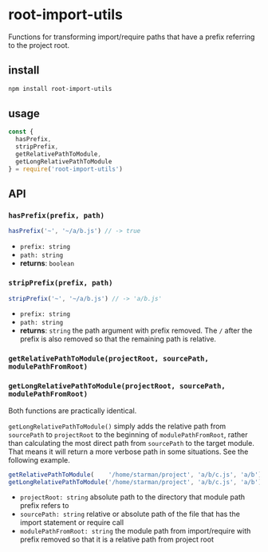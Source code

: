 # root-import-utils

Functions for transforming import/require paths that have a prefix referring to the project root.

## install

```sh
npm install root-import-utils
```

## usage

```js
const {
  hasPrefix,
  stripPrefix,
  getRelativePathToModule,
  getLongRelativePathToModule
} = require('root-import-utils')
```

## API

### `hasPrefix(prefix, path)`

```js
hasPrefix('~', '~/a/b.js') // -> true
```

- `prefix: string`
- `path: string`
- **returns**: `boolean`

### `stripPrefix(prefix, path)`

```js
stripPrefix('~', '~/a/b.js') // -> 'a/b.js'
```

- `prefix: string`
- `path: string`
- **returns**: `string` the path argument with prefix removed. The `/` after the prefix is also removed so that the remaining path is relative.

### `getRelativePathToModule(projectRoot, sourcePath, modulePathFromRoot)`
### `getLongRelativePathToModule(projectRoot, sourcePath, modulePathFromRoot)`

Both functions are practically identical.

`getLongRelativePathToModule()` simply adds the relative path from `sourcePath` to `projectRoot` to the beginning of `modulePathFromRoot`, rather than calculating the most direct path from `sourcePath` to the target module. That means it will return a more verbose path in some situations. See the following example.

```js
getRelativePathToModule(    '/home/starman/project', 'a/b/c.js', 'a/b') // -> './'        // directly to module
getLongRelativePathToModule('/home/starman/project', 'a/b/c.js', 'a/b') // -> '../../a/b' // back to project root, forward to module
```

- `projectRoot: string` absolute path to the directory that module path prefix refers to
- `sourcePath: string` relative or absolute path of the file that has the import statement or require call
- `modulePathFromRoot: string` the module path from import/require with prefix removed so that it is a relative path from project root
